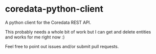 coredata-python-client
======================

A python client for the Coredata REST API.

This probably needs a whole bit of work but I can get and delete entities and
works for me right now :)

Feel free to point out issues and/or submit pull requests.
